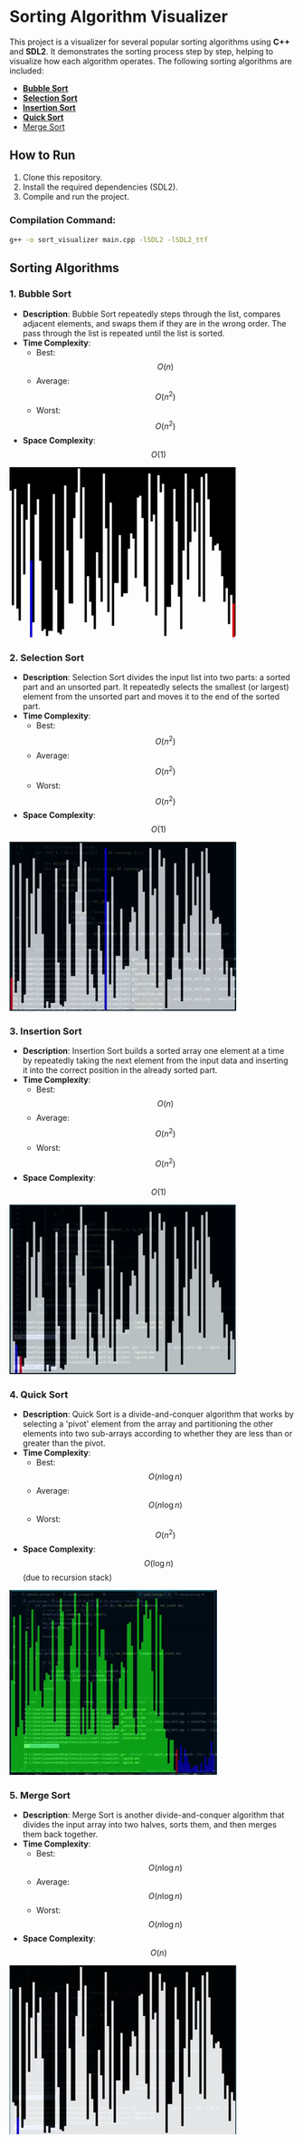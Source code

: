 # Sorting Algorithm Visualizer

This project is a visualizer for several popular sorting algorithms using **C++** and **SDL2**. It demonstrates the sorting process step by step, helping to visualize how each algorithm operates. The following sorting algorithms are included:

- [**Bubble Sort**](#1.-bubble-sort)
- [**Selection Sort**](#2.-selection-sort)
- [**Insertion Sort**](#3.-insertion-sort)
- [**Quick Sort**](#4.-quick-sort)
- [Merge Sort](#5.-merge-sort)

## How to Run

1. Clone this repository.
2. Install the required dependencies (SDL2).
3. Compile and run the project.

### Compilation Command:
```bash
g++ -o sort_visualizer main.cpp -lSDL2 -lSDL2_ttf
```

## Sorting Algorithms
### 1. Bubble Sort
- **Description**: Bubble Sort repeatedly steps through the list, compares adjacent elements, and swaps them if they are in the wrong order. The pass through the list is repeated until the list is sorted.
- **Time Complexity**: 
  - Best: $$O(n)$$
  - Average: $$O(n^2)$$
  - Worst: $$O(n^2)$$
- **Space Complexity**: $$O(1)$$

![Bubble Sort](gifs/bubble.gif)

### 2. Selection Sort
- **Description**: Selection Sort divides the input list into two parts: a sorted part and an unsorted part. It repeatedly selects the smallest (or largest) element from the unsorted part and moves it to the end of the sorted part.
- **Time Complexity**:
  - Best: $$O(n^2)$$
  - Average: $$O(n^2)$$
  - Worst: $$O(n^2)$$
- **Space Complexity**: $$O(1)$$

![Selection Sort](gifs/selection.gif)

### 3. Insertion Sort
- **Description**: Insertion Sort builds a sorted array one element at a time by repeatedly taking the next element from the input data and inserting it into the correct position in the already sorted part.
- **Time Complexity**:
  - Best: $$O(n)$$
  - Average: $$O(n^2)$$
  - Worst: $$O(n^2)$$
- **Space Complexity**: $$O(1)$$

![Insertion Sort](gifs/insertion.gif)

### 4. Quick Sort
- **Description**: Quick Sort is a divide-and-conquer algorithm that works by selecting a 'pivot' element from the array and partitioning the other elements into two sub-arrays according to whether they are less than or greater than the pivot.
- **Time Complexity**:
  - Best: $$O(n \log n)$$
  - Average: $$O(n \log n)$$
  - Worst: $$O(n^2)$$
- **Space Complexity**: $$O(\log n)$$ (due to recursion stack)

![Quick Sort](gifs/quick.gif)

### 5. Merge Sort
- **Description**: Merge Sort is another divide-and-conquer algorithm that divides the input array into two halves, sorts them, and then merges them back together.
- **Time Complexity**:
  - Best: $$O(n \log n)$$
  - Average: $$O(n \log n)$$
  - Worst: $$O(n \log n)$$
- **Space Complexity**: $$O(n)$$

![Merge Sort](gifs/merge.gif)
